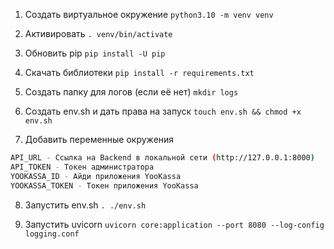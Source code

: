 1. Создать виртуальное окружение
`python3.10 -m venv venv`

2. Активировать
`. venv/bin/activate`

3. Обновить pip
`pip install -U pip`

4. Скачать библиотеки
`pip install -r requirements.txt`

5. Создать папку для логов (если её нет)
`mkdir logs`

6. Создать env.sh и дать права на запуск
`touch env.sh && chmod +x env.sh`

7. Добавить переменные окружения
```bash
API_URL - Ссылка на Backend в локальной сети (http://127.0.0.1:8000)
API_TOKEN - Токен администратора
YOOKASSA_ID - Айди приложения YooKassa
YOOKASSA_TOKEN - Токен приложения YooKassa
```

8. Запустить env.sh
`. ./env.sh`

9. Запустить uvicorn
`uvicorn core:application --port 8080 --log-config logging.conf`

